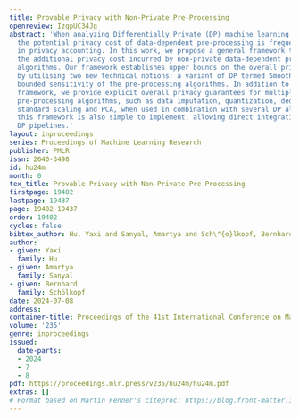 ```yaml
---
title: Provable Privacy with Non-Private Pre-Processing
openreview: IzqpUC34Jg
abstract: 'When analyzing Differentially Private (DP) machine learning pipelines,
  the potential privacy cost of data-dependent pre-processing is frequently overlooked
  in privacy accounting. In this work, we propose a general framework to evaluate
  the additional privacy cost incurred by non-private data-dependent pre-processing
  algorithms. Our framework establishes upper bounds on the overall privacy guarantees
  by utilising two new technical notions: a variant of DP termed Smooth DP and the
  bounded sensitivity of the pre-processing algorithms. In addition to the generic
  framework, we provide explicit overall privacy guarantees for multiple data-dependent
  pre-processing algorithms, such as data imputation, quantization, deduplication,
  standard scaling and PCA, when used in combination with several DP algorithms. Notably,
  this framework is also simple to implement, allowing direct integration into existing
  DP pipelines.'
layout: inproceedings
series: Proceedings of Machine Learning Research
publisher: PMLR
issn: 2640-3498
id: hu24m
month: 0
tex_title: Provable Privacy with Non-Private Pre-Processing
firstpage: 19402
lastpage: 19437
page: 19402-19437
order: 19402
cycles: false
bibtex_author: Hu, Yaxi and Sanyal, Amartya and Sch\"{o}lkopf, Bernhard
author:
- given: Yaxi
  family: Hu
- given: Amartya
  family: Sanyal
- given: Bernhard
  family: Schölkopf
date: 2024-07-08
address:
container-title: Proceedings of the 41st International Conference on Machine Learning
volume: '235'
genre: inproceedings
issued:
  date-parts:
  - 2024
  - 7
  - 8
pdf: https://proceedings.mlr.press/v235/hu24m/hu24m.pdf
extras: []
# Format based on Martin Fenner's citeproc: https://blog.front-matter.io/posts/citeproc-yaml-for-bibliographies/
---
```

